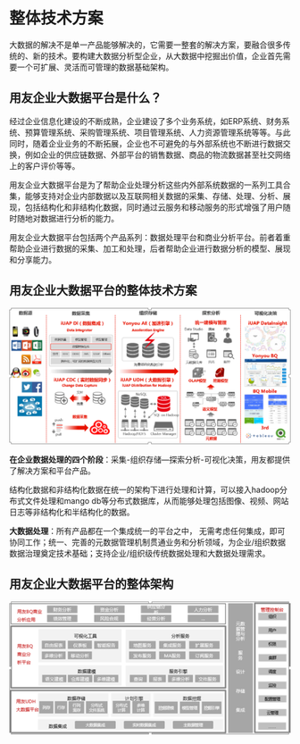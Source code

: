 # 整体技术方案

大数据的解决不是单一产品能够解决的，它需要一整套的解决方案，要融合很多传统的、新的技术。要构建大数据分析型企业，从大数据中挖掘出价值，企业首先需要一个可扩展、灵活而可管理的数据基础架构。

## 用友企业大数据平台是什么？

经过企业信息化建设的不断成熟，企业建设了多个业务系统，如ERP系统、财务系统、预算管理系统、采购管理系统、项目管理系统、人力资源管理系统等等。与此同时，随着企业业务的不断拓展，企业也不可避免的与外部系统也不断进行数据交换，例如企业的供应链数据、外部平台的销售数据、商品的物流数据甚至社交网络上的客户评价等等。

用友企业大数据平台是为了帮助企业处理分析这些内外部系统数据的一系列工具合集，能够支持对企业内部数据以及互联网相关数据的采集、存储、处理、分析、展现，包括结构化和非结构化数据，同时通过云服务和移动服务的形式增强了用户随时随地对数据进行分析的能力。

用友企业大数据平台包括两个产品系列：数据处理平台和商业分析平台。前者着重帮助企业进行数据的采集、加工和处理，后者帮助企业进行数据分析的模型、展现和分享能力。

## 用友企业大数据平台的整体技术方案

![](QQ图片20161129095856.png)

**在企业数据处理的四个阶段**：采集-组织存储—探索分析-可视化决策，用友都提供了解决方案和平台产品。

结构化数据和非结构化数据在统一的架构下进行处理和计算，可以接入hadoop分布式文件处理和mango db等分布式数据库，从而能够处理包括图像、视频、网站日志等非结构化和半结构化的数据。

**大数据处理**：所有产品都在一个集成统一的平台之中， 无需考虑任何集成，即可协同工作；统一、完善的元数据管理机制贯通业务和分析领域，为企业/组织数据数据治理奠定技术基础；支持企业/组织级传统数据处理和大数据处理需求。

## 用友企业大数据平台的整体架构
![](QQ图片20161129100244.png)


